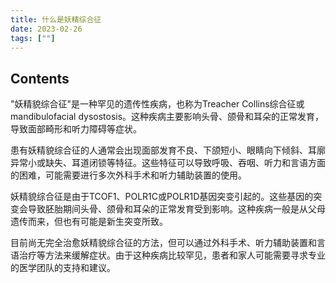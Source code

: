 ```yaml
---
title: 什么是妖精综合征
date: 2023-02-26
tags: [""]
--- 
```


## Contents
"妖精貌综合征"是一种罕见的遗传性疾病，也称为Treacher Collins综合征或mandibulofacial dysostosis。这种疾病主要影响头骨、颌骨和耳朵的正常发育，导致面部畸形和听力障碍等症状。

患有妖精貌综合征的人通常会出现面部发育不良、下颌短小、眼睛向下倾斜、耳廓异常小或缺失、耳道闭锁等特征。这些特征可以导致呼吸、吞咽、听力和言语方面的困难，可能需要进行多次外科手术和听力辅助装置的使用。

妖精貌综合征是由于TCOF1、POLR1C或POLR1D基因突变引起的。这些基因的突变会导致胚胎期间头骨、颌骨和耳朵的正常发育受到影响。这种疾病一般是从父母遗传而来，但也有可能是新生突变所致。

目前尚无完全治愈妖精貌综合征的方法，但可以通过外科手术、听力辅助装置和言语治疗等方法来缓解症状。由于这种疾病比较罕见，患者和家人可能需要寻求专业的医学团队的支持和建议。

